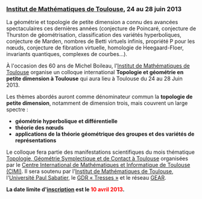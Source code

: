 ### [Institut de Mathématiques de Toulouse](http://math.univ-toulouse.fr), 24 au 28 juin 2013

La géométrie et topologie de petite dimension a connu des avancées spectaculaires ces dernières années (conjecture de Poincaré, conjecture de Thurston de géométrisation, classification des variétés hyperboliques, conjecture de Marden, nombres de Betti virtuels infinis, propriété P pour les n&oelig;uds, conjecture de fibration virtuelle, homologie de Heegaard-Floer, invariants quantiques, complexes de courbes…).

À l'occasion des 60 ans de Michel Boileau, l'[Institut de Mathématiques de Toulouse](http://math.univ-toulouse.fr) organise un colloque international **Topologie et géométrie en petite dimension à Toulouse** qui aura lieu à Toulouse du 24 au 28 Juin 2013.

Les thèmes abordés auront comme dénominateur commun la **topologie de petite dimension**, notamment de dimension trois, mais couvrent un large spectre :

* **géométrie hyperbolique et différentielle**
* **théorie des n&oelig;uds**
* **applications de la théorie géométrique des groupes et des variétés de représentations**

Le colloque fera partie des manifestations scientifiques du mois thématique [Topologie, Géométrie Symplectique et de Contact à Toulouse](http://www.math.univ-toulouse.fr/top-geom-conf-2013/common/index.php?lang=fr)
organisées par le [Centre International de Mathématiques et Informatique de Toulouse (CIMI)](http://www.cimi.univ-toulouse.fr/). Il sera soutenu par l'[Institut de Mathématiques de Toulouse](http://www.math.univ-toulouse.fr/), l'[Université Paul Sabatier](http://www.univ-tlse3.fr/), le [GDR « Tresses »](http://tresses.math.cnrs.fr/) et le réseau [GEAR](http://gear.math.illinois.edu).

<!--**La date limite pour les [demandes de financement](http://www.math.univ-toulouse.fr/top-geom-conf-2013/fr/ldtg-mb/funding) est le <span style='color:#FF0000'>24 mars 2013</span>.**<br>-->
**La date limite d'[inscription](http://www.math.univ-toulouse.fr/top-geom-conf-2013/fr/ldtg-mb/registration) est le <span style='color:#FF0000'>10 avril 2013</span>.**
